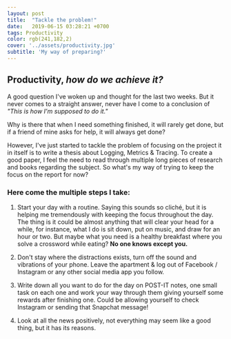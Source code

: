 ```yaml
---
layout: post
title:  "Tackle the problem!"
date:   2019-06-15 03:28:21 +0700
tags: Productivity
color: rgb(241,182,2)
cover: '../assets/productivity.jpg'
subtitle: 'My way of preparing?'
---
```


## **Productivity**, *how do we achieve it?*

A good question I've woken up and thought for the last two weeks. But it never comes to a straight answer, never have I come to a conclusion of *"This is how I'm supposed to do it."*

Why is there that when I need something finished, it will rarely get done, but if a friend of mine asks for help, it will always get done?

However, I've just started to tackle the problem of focusing on the project it in itself is to write a thesis about Logging, Metrics & Tracing. To create a good paper, I feel the need to read through multiple long pieces of research and books regarding the subject. So what's my way of trying to keep the focus on the report for now?

### **Here come the multiple steps I take:**

1. Start your day with a routine.
Saying this sounds so cliché, but it is helping me tremendously with keeping the focus throughout the day. The thing is it could be almost anything that will clear your head for a while, for instance, what I do is sit down, put on music, and draw for an hour or two. But maybe what you need is a healthy breakfast where you solve a crossword while eating? **No one knows except you.**

2. Don't stay where the distractions exists, turn off the sound and vibrations of your phone. Leave the apartment & log out of Facebook / Instagram or any other social media app you follow.

3. Write down all you want to do for the day on POST-IT notes, one small task on each one and work your way through them giving yourself some rewards after finishing one. Could be allowing yourself to check Instagram or sending that Snapchat message!

4. Look at all the news positively, not everything may seem like a good thing, but it has its reasons.
